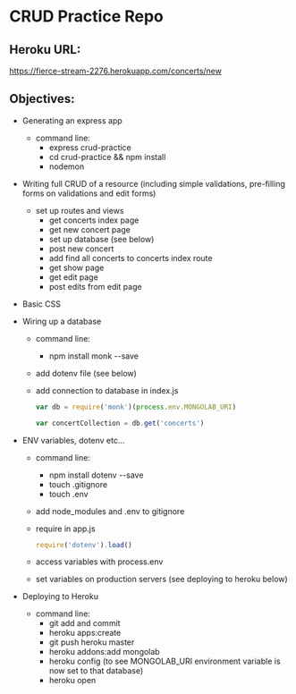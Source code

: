 # CRUD Practice Repo

## Heroku URL:
https://fierce-stream-2276.herokuapp.com/concerts/new

## Objectives:

- Generating an express app
  - command line:
    - express crud-practice
    - cd crud-practice && npm install
    - nodemon

- Writing full CRUD of a resource (including simple validations, pre-filling forms on validations and edit forms)
  - set up routes and views
    - get concerts index page
    - get new concert page
    - set up database (see below)
    - post new concert
    - add find all concerts to concerts index route
    - get show page
    - get edit page
    - post edits from edit page

- Basic CSS

- Wiring up a database
  - command line:
    - npm install monk --save
  - add dotenv file (see below)
  - add connection to database in index.js

    ```js
    var db = require('monk')(process.env.MONGOLAB_URI)

    var concertCollection = db.get('concerts')
    ```

- ENV variables, dotenv etc...
  - command line:
    - npm install dotenv --save
    - touch .gitignore
    - touch .env
  - add node_modules and .env to gitignore
  - require in app.js

    ```js
    require('dotenv').load()
    ```
  - access variables with process.env
  - set variables on production servers (see deploying to heroku below)

- Deploying to Heroku
  - command line:
    - git add and commit
    - heroku apps:create
    - git push heroku master
    - heroku addons:add mongolab
    - heroku config (to see MONGOLAB_URI environment variable is now set to that database)
    - heroku open
